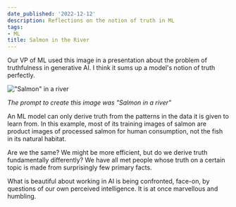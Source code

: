```yaml
---
date_published: '2022-12-12'
description: Reflections on the notion of truth in ML
tags:
- ML
title: Salmon in the River
---
```


Our VP of ML used this image in a presentation about the problem of truthfulness in generative AI. I think it sums up a model's notion of truth perfectly.

!["Salmon" in a river](https://guzchhprwtwnbpvtcnhj.supabase.co/storage/v1/object/public/web-images/salmon-river-ai-dall-e.jpeg)

_The prompt to create this image was "Salmon in a river"_

An ML model can only derive truth from the patterns in the data it is given to learn from. In this example, most of its training images of salmon are product images of processed salmon for human consumption, not the fish in its natural habitat.

Are we the same? We might be more efficient, but do we derive truth fundamentally differently? We have all met people whose truth on a certain topic is made from surprisingly few primary facts.

What is beautiful about working in AI is being confronted, face-on, by questions of our own perceived intelligence. It is at once marvellous and humbling.